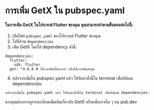 # การเพิ่ม GetX ใน pubspec.yaml

#### ในการเพิ่ม GetX ในโปรเจกต์ Flutter ของคุณ คุณสามารถทำตามขั้นตอนต่อไปนี้:

1. เปิดไฟล์ ```pubspec.yaml``` ของโปรเจกต์ Flutter ของคุณ
2. ไปที่ส่วน ```dependencies```
3. เพิ่ม GetX โดยใส่ dependency ดังนี้:

```
dependencies:
  flutter:
    sdk: flutter
  get: ^4.6.6 # ใส่เวอร์ชันที่ต้องการ หรือใช้เวอร์ชันล่าสุด
```

4. หลังจากเพิ่มใน pubspec.yaml แล้ว ให้รันคำสั่งนี้ใน terminal เพื่ออัปเดต dependencies:

```
หลังจากเพิ่มใน pubspec.yaml แล้ว ให้รันคำสั่งนี้ใน terminal เพื่ออัปเดต dependencies:
```

หากคุณต้องการดูรายละเอียดเพิ่มเติมเกี่ยวกับ GetX หรือแพ็กเกจอื่น ๆ บน pub.dev